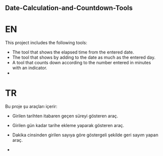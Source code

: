 ## Date-Calculation-and-Countdown-Tools

# EN
This project includes the following tools:
* The tool that shows the elapsed time from the entered date.
* The tool that shows by adding to the date as much as the entered day.
* A tool that counts down according to the number entered in minutes with an indicator.
* 

# TR
Bu proje şu araçları içerir:
* Girilen tarihten itabaren geçen süreyi gösteren araç.
* Girilen gün kadar tarihe ekleme yaparak gösteren araç.
* Dakika cinsinden girilen sayıya göre göstergeli şekilde geri sayım yapan araç.

* 
